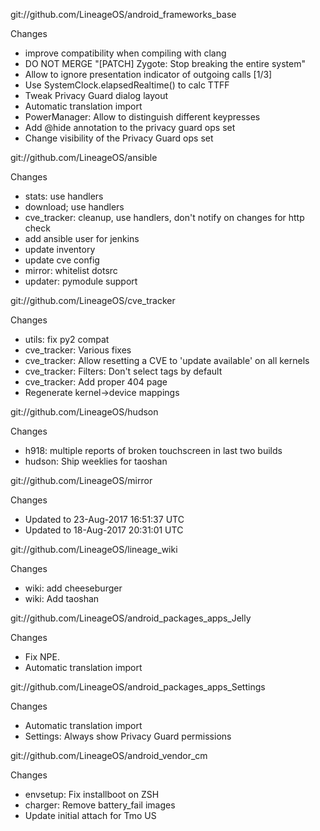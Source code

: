 
git://github.com/LineageOS/android_frameworks_base

Changes
- improve compatibility when compiling with clang
- DO NOT MERGE "[PATCH] Zygote: Stop breaking the entire system"
- Allow to ignore presentation indicator of outgoing calls [1/3]
- Use SystemClock.elapsedRealtime() to calc TTFF
- Tweak Privacy Guard dialog layout
- Automatic translation import
- PowerManager: Allow to distinguish different keypresses
- Add @hide annotation to the privacy guard ops set
- Change visibility of the Privacy Guard ops set

git://github.com/LineageOS/ansible

Changes
- stats: use handlers
- download; use handlers
- cve_tracker: cleanup, use handlers, don't notify on changes for http check
- add ansible user for jenkins
- update inventory
- update cve config
- mirror: whitelist dotsrc
- updater: pymodule support

git://github.com/LineageOS/cve_tracker

Changes
- utils: fix py2 compat
- cve_tracker: Various fixes
- cve_tracker: Allow resetting a CVE to 'update available' on all kernels
- cve_tracker: Filters: Don't select tags by default
- cve_tracker: Add proper 404 page
- Regenerate kernel->device mappings

git://github.com/LineageOS/hudson

Changes
- h918: multiple reports of broken touchscreen in last two builds
- hudson: Ship weeklies for taoshan

git://github.com/LineageOS/mirror

Changes
- Updated to 23-Aug-2017 16:51:37 UTC
- Updated to 18-Aug-2017 20:31:01 UTC

git://github.com/LineageOS/lineage_wiki

Changes
- wiki: add cheeseburger
- wiki: Add taoshan

git://github.com/LineageOS/android_packages_apps_Jelly

Changes
- Fix NPE.
- Automatic translation import

git://github.com/LineageOS/android_packages_apps_Settings

Changes
- Automatic translation import
- Settings: Always show Privacy Guard permissions

git://github.com/LineageOS/android_vendor_cm

Changes
- envsetup: Fix installboot on ZSH
- charger: Remove battery_fail images
- Update initial attach for Tmo US
